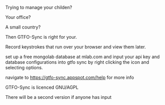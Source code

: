 Trying to manage your childen?

Your office?

A small country?

Then GTFO-Sync is right for your.

Record keystrokes that run over your browser and view them later.

set up a free mongolab database at mlab.com and input your api key
and database configurations into gtfo sync by right clicking the icon
and selecting options.

navigate to https://gtfo-sync.appspot.com/help for more info

GTFO-Sync is licenced GNU/AGPL

There will be a second version if anyone has input
